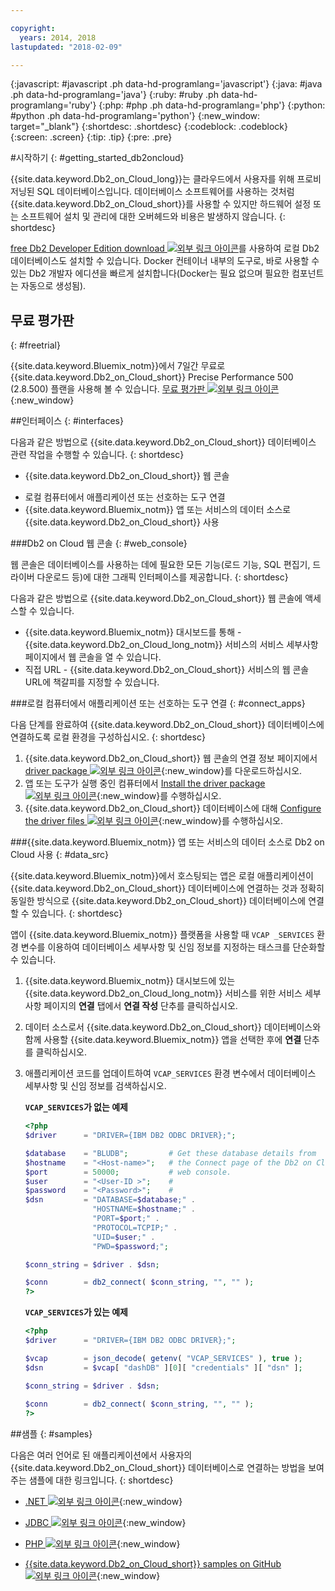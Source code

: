 ```yaml
---

copyright:
  years: 2014, 2018
lastupdated: "2018-02-09"

---
```


<!-- Attribute definitions --> 
{:javascript: #javascript .ph data-hd-programlang='javascript'}
{:java: #java .ph data-hd-programlang='java'}
{:ruby: #ruby .ph data-hd-programlang='ruby'}
{:php: #php .ph data-hd-programlang='php'}
{:python: #python .ph data-hd-programlang='python'}
{:new_window: target="_blank"}
{:shortdesc: .shortdesc}
{:codeblock: .codeblock}
{:screen: .screen}
{:tip: .tip}
{:pre: .pre}

#시작하기
{: #getting_started_db2oncloud}

{{site.data.keyword.Db2_on_Cloud_long}}는 클라우드에서 사용자를 위해 프로비저닝된 SQL 데이터베이스입니다. 데이터베이스 소프트웨어를 사용하는 것처럼 {{site.data.keyword.Db2_on_Cloud_short}}를 사용할 수 있지만 하드웨어 설정 또는 소프트웨어 설치 및 관리에 대한 오버헤드와 비용은 발생하지 않습니다. 
{: shortdesc}

[free Db2 Developer Edition download ![외부 링크 아이콘](../../icons/launch-glyph.svg "외부 링크 아이콘")](https://www.ibm.com/us-en/marketplace/ibm-db2-direct-and-developer-editions)를 사용하여 로컬 Db2 데이터베이스도 설치할 수 있습니다. Docker 컨테이너 내부의 도구로, 바로 사용할 수 있는 Db2 개발자 에디션을 빠르게 설치합니다(Docker는 필요 없으며 필요한 컴포넌트는 자동으로 생성됨). 

## 무료 평가판
{: #freetrial}

{{site.data.keyword.Bluemix_notm}}에서 7일간 무료로 {{site.data.keyword.Db2_on_Cloud_short}} Precise Performance 500 (2.8.500) 플랜을 사용해 볼 수 있습니다. [무료 평가판 ![외부 링크 아이콘](../../icons/launch-glyph.svg "외부 링크 아이콘")](https://console.bluemix.net/catalog/services/db2){:new_window}

##인터페이스
{: #interfaces}

다음과 같은 방법으로 {{site.data.keyword.Db2_on_Cloud_short}} 데이터베이스 관련 작업을 수행할 수 있습니다.
{: shortdesc}

   * {{site.data.keyword.Db2_on_Cloud_short}} 웹 콘솔
<!--   * REST APIs -->
   * 로컬 컴퓨터에서 애플리케이션 또는 선호하는 도구 연결
   * {{site.data.keyword.Bluemix_notm}} 앱 또는 서비스의 데이터 소스로 {{site.data.keyword.Db2_on_Cloud_short}} 사용

###Db2 on Cloud 웹 콘솔
{: #web_console}

웹 콘솔은 데이터베이스를 사용하는 데에 필요한 모든 기능(로드 기능, SQL 편집기, 드라이버 다운로드 등)에 대한 그래픽 인터페이스를 제공합니다.
{: shortdesc}

<!-- ![View of Db2 on Cloud web console dashboard page](images/console_v2.png) -->
<!-- ![View of {{site.data.keyword.dashdbshort_notm}} web console dashboard page](images/console_v2.jpg) -->

<!-- Click the link to take a tour of the Db2 web console: [General tour ![External link icon](../../icons/launch-glyph.svg "External link icon")](http://ibm.biz/dashdb-general-quick-tour){:new_window}. -->

다음과 같은 방법으로 {{site.data.keyword.Db2_on_Cloud_short}} 웹 콘솔에 액세스할 수 있습니다.
   * {{site.data.keyword.Bluemix_notm}} 대시보드를 통해 - {{site.data.keyword.Db2_on_Cloud_long_notm}} 서비스의 서비스 세부사항 페이지에서 웹 콘솔을 열 수 있습니다.
   * 직접 URL - {{site.data.keyword.Db2_on_Cloud_short}} 서비스의 웹 콘솔 URL에 책갈피를 지정할 수 있습니다.

<!-- ###REST APIs
{: #apis}

With Db2 Warehouse plans, you can perform tasks related to file management, loading data, and running R scripts by using the [Db2 Warehouse REST API ![External link icon](../../icons/launch-glyph.svg "External link icon")](http://ibm.biz/dashdb-api){:new_window}.
{: shortdesc} -->

###로컬 컴퓨터에서 애플리케이션 또는 선호하는 도구 연결
{: #connect_apps}

다음 단계를 완료하여 {{site.data.keyword.Db2_on_Cloud_short}} 데이터베이스에 연결하도록 로컬 환경을 구성하십시오.
{: shortdesc}

1. {{site.data.keyword.Db2_on_Cloud_short}} 웹 콘솔의 연결 정보 페이지에서 [driver package ![외부 링크 아이콘](../../icons/launch-glyph.svg "외부 링크 아이콘")](https://www.ibm.com/support/knowledgecenter/SS6NHC/com.ibm.swg.im.dashdb.doc/connecting/connect_driver_package.html){:new_window}를 다운로드하십시오.
2. 앱 또는 도구가 실행 중인 컴퓨터에서 [Install the driver package ![외부 링크 아이콘](../../icons/launch-glyph.svg "외부 링크 아이콘")](https://www.ibm.com/support/knowledgecenter/SS6NHC/com.ibm.swg.im.dashdb.doc/connecting/connect_driver_package_install.html){:new_window}를 수행하십시오.
3. {{site.data.keyword.Db2_on_Cloud_short}} 데이터베이스에 대해 [Configure the driver files ![외부 링크 아이콘](../../icons/launch-glyph.svg "외부 링크 아이콘")](https://www.ibm.com/support/knowledgecenter/en/SS6NHC/com.ibm.swg.im.dashdb.doc/connecting/connect_driver_package_config.html){:new_window}를 수행하십시오.

###{{site.data.keyword.Bluemix_notm}} 앱 또는 서비스의 데이터 소스로 Db2 on Cloud 사용
{: #data_src}

{{site.data.keyword.Bluemix_notm}}에서 호스팅되는 앱은 로컬 애플리케이션이 {{site.data.keyword.Db2_on_Cloud_short}} 데이터베이스에 연결하는 것과 정확히 동일한 방식으로 {{site.data.keyword.Db2_on_Cloud_short}} 데이터베이스에 연결할 수 있습니다.
{: shortdesc}

앱이 {{site.data.keyword.Bluemix_notm}} 플랫폼을 사용할 때 `VCAP _SERVICES` 환경 변수를 이용하여 데이터베이스 세부사항 및 신임 정보를 지정하는 태스크를 단순화할 수 있습니다.
1. {{site.data.keyword.Bluemix_notm}} 대시보드에 있는 {{site.data.keyword.Db2_on_Cloud_long_notm}} 서비스를 위한 서비스 세부사항 페이지의 **연결** 탭에서 **연결 작성** 단추를 클릭하십시오.
2. 데이터 소스로서 {{site.data.keyword.Db2_on_Cloud_short}} 데이터베이스와 함께 사용할 {{site.data.keyword.Bluemix_notm}} 앱을 선택한 후에 **연결** 단추를 클릭하십시오.
3. 애플리케이션 코드를 업데이트하여 `VCAP_SERVICES` 환경 변수에서 데이터베이스 세부사항 및 신임 정보를 검색하십시오.

    **`VCAP_SERVICES`가 없는 예제**

    ```php
    <?php
    $driver      = "DRIVER={IBM DB2 ODBC DRIVER};";

    $database    = "BLUDB";         # Get these database details from
    $hostname    = "<Host-name>";   # the Connect page of the Db2 on Cloud
    $port        = 50000;           # web console.
    $user        = "<User-ID >";    #
    $password    = "<Password>";    #
    $dsn         = "DATABASE=$database;" .
                   "HOSTNAME=$hostname;" .
                   "PORT=$port;" .
                   "PROTOCOL=TCPIP;" .
                   "UID=$user;" .
                   "PWD=$password;";

    $conn_string = $driver . $dsn;

    $conn        = db2_connect( $conn_string, "", "" );
    ?>
    ```

    **`VCAP_SERVICES`가 있는 예제**

    ```php
    <?php
    $driver      = "DRIVER={IBM DB2 ODBC DRIVER};";

    $vcap        = json_decode( getenv( "VCAP_SERVICES" ), true );
    $dsn         = $vcap[ "dashDB" ][0][ "credentials" ][ "dsn" ];

    $conn_string = $driver . $dsn;
                                   
    $conn        = db2_connect( $conn_string, "", "" );
    ?>
    ```

##샘플
{: #samples}

다음은 여러 언어로 된 애플리케이션에서 사용자의 {{site.data.keyword.Db2_on_Cloud_short}} 데이터베이스로 연결하는 방법을 보여주는 샘플에 대한 링크입니다.
{: shortdesc}

   * [.NET ![외부 링크 아이콘](../../icons/launch-glyph.svg "외부 링크 아이콘")](https://www.ibm.com/support/knowledgecenter/SS6NHC/com.ibm.swg.im.dashdb.doc/connecting/connect_connecting__net_applications.html){:new_window}
<!-- * [JAVA ![External link icon](../../icons/launch-glyph.svg "External link icon")](https://www.ibm.com/support/knowledgecenter/SS6NHC/com.ibm.swg.im.dashdb.doc/connecting/connect_connecting_java.html){:new_window} -->
   * [JDBC ![외부 링크 아이콘](../../icons/launch-glyph.svg "외부 링크 아이콘")](https://www.ibm.com/support/knowledgecenter/SS6NHC/com.ibm.swg.im.dashdb.doc/connecting/connect_connecting_jdbc_applications.html){:new_window}
<!-- * [Node.js ![External link icon](../../icons/launch-glyph.svg "External link icon")](https://www.ibm.com/support/knowledgecenter/SS6NHC/com.ibm.swg.im.dashdb.doc/connecting/connect_connecting_nodejs.html){:new_window} -->
   * [PHP ![외부 링크 아이콘](../../icons/launch-glyph.svg "외부 링크 아이콘")](https://www.ibm.com/support/knowledgecenter/SS6NHC/com.ibm.swg.im.dashdb.doc/connecting/connect_connecting_php.html){:new_window}
<!-- * [Python ![External link icon](../../icons/launch-glyph.svg "External link icon")](https://www.ibm.com/support/knowledgecenter/SS6NHC/com.ibm.swg.im.dashdb.doc/connecting/connect_connecting_python.html){:new_window} -->
   * [{{site.data.keyword.Db2_on_Cloud_short}} samples on GitHub ![외부 링크 아이콘](../../icons/launch-glyph.svg "외부 링크 아이콘")](https://github.com/IBM-Bluemix/dashdb-nodejs-helloworld){:new_window}


